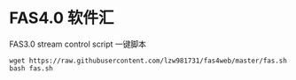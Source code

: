 # FAS4.0 软件汇
FAS3.0 stream control script 一键脚本


```
wget https://raw.githubusercontent.com/lzw981731/fas4web/master/fas.sh bash fas.sh
```